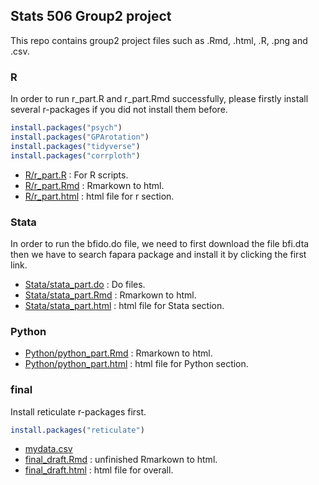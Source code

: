 ## Stats 506 Group2 project

This repo contains group2 project files such as .Rmd, .html, .R, .png and .csv.

### R
In order to run r_part.R and r_part.Rmd successfully, please firstly install several r-packages if you did not install them before.

```r
install.packages("psych")
install.packages("GPArotation")
install.packages("tidyverse")
install.packages("corrploth")
```
  - [R/r_part.R](./R/r_part.R) : For R scripts.
  - [R/r_part.Rmd](./R/r_part.Rmd) : Rmarkown to html.
  - [R/r_part.html](./R/r_part.html) : html file for r section.

### Stata
In order to run the bfido.do file, we need to first download the file bfi.dta then we have to search fapara package and install it by clicking the first link.

  - [Stata/stata_part.do](./Stata/Stata_part.do) : Do files.
  - [Stata/stata_part.Rmd](./Stata/Stata_part.Rmd) : Rmarkown to html.
  - [Stata/stata_part.html](./Stata/Stata_part.html) : html file for Stata section.


### Python
 
  - [Python/python_part.Rmd](./Python/python_part.Rmd) : Rmarkown to html.
  - [Python/python_part.html](./Python/python_part.html) : html file for Python section.


### final
Install  reticulate r-packages first.

```r
install.packages("reticulate")
```
  - [mydata.csv](./mydata.csv) 
  - [final_draft.Rmd](./final_draft.Rmd) : unfinished Rmarkown to html.
  - [final_draft.html](./final_draft..html) : html file for overall.
